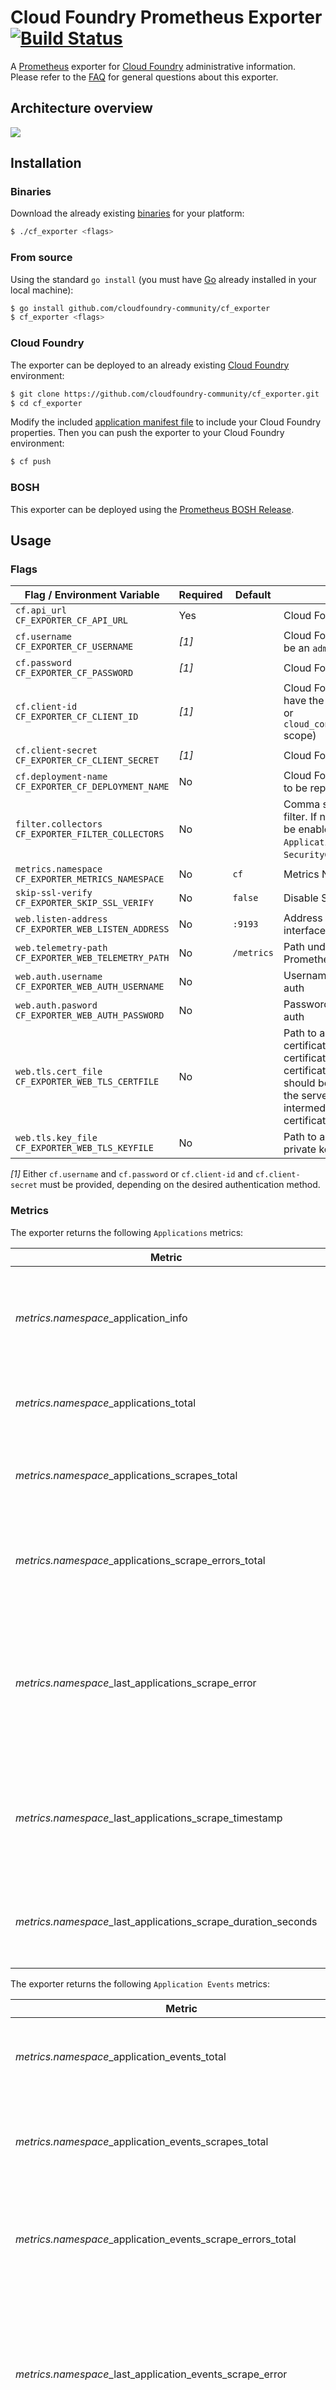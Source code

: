 # Cloud Foundry Prometheus Exporter [![Build Status](https://travis-ci.org/cloudfoundry-community/cf_exporter.png)](https://travis-ci.org/cloudfoundry-community/cf_exporter)

A [Prometheus][prometheus] exporter for [Cloud Foundry][cloudfoundry] administrative information. Please refer to the [FAQ][faq] for general questions about this exporter.

## Architecture overview

![](https://cdn.rawgit.com/cloudfoundry-community/cf_exporter/master/architecture/architecture.svg)

## Installation

### Binaries

Download the already existing [binaries][binaries] for your platform:

```bash
$ ./cf_exporter <flags>
```

### From source

Using the standard `go install` (you must have [Go][golang] already installed in your local machine):

```bash
$ go install github.com/cloudfoundry-community/cf_exporter
$ cf_exporter <flags>
```

### Cloud Foundry

The exporter can be deployed to an already existing [Cloud Foundry][cloudfoundry] environment:

```bash
$ git clone https://github.com/cloudfoundry-community/cf_exporter.git
$ cd cf_exporter
```

Modify the included [application manifest file][manifest] to include your Cloud Foundry properties. Then you can push the exporter to your Cloud Foundry environment:

```bash
$ cf push
```

### BOSH

This exporter can be deployed using the [Prometheus BOSH Release][prometheus-boshrelease].

## Usage

### Flags

| Flag / Environment Variable | Required | Default | Description |
| --------------------------- | -------- | ------- | ----------- |
| `cf.api_url`<br />`CF_EXPORTER_CF_API_URL` | Yes | | Cloud Foundry API URL |
| `cf.username`<br />`CF_EXPORTER_CF_USERNAME` | *[1]* | | Cloud Foundry Username (must be an `administrator` user) |
| `cf.password`<br />`CF_EXPORTER_CF_PASSWORD` | *[1]* | | Cloud Foundry Password |
| `cf.client-id`<br />`CF_EXPORTER_CF_CLIENT_ID` | *[1]* | | Cloud Foundry Client ID (must have the `cloud_controller.admin` or `cloud_controller.admin_read_only` scope) |
| `cf.client-secret`<br />`CF_EXPORTER_CF_CLIENT_SECRET` | *[1]* | | Cloud Foundry Client Secret |
| `cf.deployment-name`<br />`CF_EXPORTER_CF_DEPLOYMENT_NAME` | No | | Cloud Foundry Deployment Name to be reported as a metric label |
| `filter.collectors`<br />`CF_EXPORTER_FILTER_COLLECTORS` | No | | Comma separated collectors to filter. If not set, all collectors will be enabled (`Applications`, `ApplicationEvents`, `Organizations`, `SecurityGroups`, `Services`, `Spaces`) |
| `metrics.namespace`<br />`CF_EXPORTER_METRICS_NAMESPACE` | No | `cf` | Metrics Namespace |
| `skip-ssl-verify`<br />`CF_EXPORTER_SKIP_SSL_VERIFY` | No | `false` | Disable SSL Verify |
| `web.listen-address`<br />`CF_EXPORTER_WEB_LISTEN_ADDRESS` | No | `:9193` | Address to listen on for web interface and telemetry |
| `web.telemetry-path`<br />`CF_EXPORTER_WEB_TELEMETRY_PATH` | No | `/metrics` | Path under which to expose Prometheus metrics |
| `web.auth.username`<br />`CF_EXPORTER_WEB_AUTH_USERNAME` | No | | Username for web interface basic auth |
| `web.auth.pasword`<br />`CF_EXPORTER_WEB_AUTH_PASSWORD` | No | | Password for web interface basic auth |
| `web.tls.cert_file`<br />`CF_EXPORTER_WEB_TLS_CERTFILE` | No | | Path to a file that contains the TLS certificate (PEM format). If the certificate is signed by a certificate authority, the file should be the concatenation of the server's certificate, any intermediates, and the CA's certificate |
| `web.tls.key_file`<br />`CF_EXPORTER_WEB_TLS_KEYFILE` | No | | Path to a file that contains the TLS private key (PEM format) |

*[1]* Either `cf.username` and `cf.password` or `cf.client-id` and `cf.client-secret` must be provided, depending on the desired authentication method.

### Metrics

The exporter returns the following `Applications` metrics:

| Metric | Description | Labels |
| ------ | ----------- | ------ |
| *metrics.namespace*_application_info | Labeled Cloud Foundry Application information with a constant `1` value | `deployment`, `application_id`, `application_name`, `space_id`, `space_name`, `organization_id`, `organization_name` |
| *metrics.namespace*_applications_total | Total number of Cloud Foundry Applications | |
| *metrics.namespace*_applications_scrapes_total | Total number of scrapes for Cloud Foundry Applications | `deployment` |
| *metrics.namespace*_applications_scrape_errors_total | Total number of scrape errors of Cloud Foundry Applications | `deployment` |
| *metrics.namespace*_last_applications_scrape_error | Whether the last scrape of Applications metrics from Cloud Foundry resulted in an error (`1` for error, `0` for success) | `deployment` |
| *metrics.namespace*_last_applications_scrape_timestamp | Number of seconds since 1970 since last scrape of Applications metrics from Cloud Foundry | `deployment` |
| *metrics.namespace*_last_applications_scrape_duration_seconds | Duration of the last scrape of Applications metrics from Cloud Foundry | `deployment` |

The exporter returns the following `Application Events` metrics:

| Metric | Description | Labels |
| ------ | ----------- | ------ |
| *metrics.namespace*_application_events_total | Total number of Cloud Foundry Application Events | `deployment`, `application_id`, `event_type` |
| *metrics.namespace*_application_events_scrapes_total | Total number of scrapes for Cloud Foundry Application Events | `deployment` |
| *metrics.namespace*_application_events_scrape_errors_total | Total number of scrape errors of Cloud Foundry Application Events | `deployment` |
| *metrics.namespace*_last_application_events_scrape_error | Whether the last scrape of Application Events metrics from Cloud Foundry resulted in an error (`1` for error, `0` for success) | `deployment` |
| *metrics.namespace*_last_application_events_scrape_timestamp | Number of seconds since 1970 since last scrape of Application Events metrics from Cloud Foundry | `deployment` |
| *metrics.namespace*_last_application_events_scrape_duration_seconds | Duration of the last scrape of Application Events metrics from Cloud Foundry | `deployment` |

The exporter returns the following `Organizations` metrics:

| Metric | Description | Labels |
| ------ | ----------- | ------ |
| *metrics.namespace*_organization_info | Labeled Cloud Foundry Organization information with a constant `1` value | `deployment`, `organization_id`, `organization_name` |
| *metrics.namespace*_organization_non_basic_services_allowed | A Cloud Foundry Organization can provision instances of paid service plans? (`1` for `true`, `0` for `false`) | `deployment`, `organization_id`, `organization_name` |
| *metrics.namespace*_organization_instance_memory_mb_limit | Maximum amount of memory (Mb) an application instance can have in a Cloud Foundry Organization | `deployment`, `organization_id`, `organization_name` |
| *metrics.namespace*_organization_total_app_instances_quota | Total number of application instances that may be created in a Cloud Foundry Organization | `deployment`, `organization_id`, `organization_name` |
| *metrics.namespace*_organization_total_app_tasks_quota | Total number of application tasks that may be created in a Cloud Foundry Organization | `deployment`, `organization_id`, `organization_name` |
| *metrics.namespace*_organization_total_memory_mb_quota | Total amount of memory (Mb) a Cloud Foundry Organization can have | `deployment`, `organization_id`, `organization_name` |
| *metrics.namespace*_organization_total_private_domains_quota | Total number of private domains that may be created in a Cloud Foundry Organization | `deployment`, `organization_id`, `organization_name` |
| *metrics.namespace*_organization_total_reserved_route_ports_quota | Total number of routes that may be created with reserved ports in a Cloud Foundry Organization | `deployment`, `organization_id`, `organization_name` |
| *metrics.namespace*_organization_total_routes_quota | Total number of routes that may be created in a Cloud Foundry Organization | `deployment`, `organization_id`, `organization_name` |
| *metrics.namespace*_organization_total_service_keys_quota | Total number of service keys that may be created in a Cloud Foundry Organization | `deployment`, `organization_id`, `organization_name` |
| *metrics.namespace*_organization_total_services_quota | Total number of service instances that may be created in a Cloud Foundry Organization | `deployment`, `organization_id`, `organization_name` |
| *metrics.namespace*_organizations_total | Total number of Cloud Foundry Organizations | `deployment` |
| *metrics.namespace*_organizations_scrapes_total | Total number of scrapes for Cloud Foundry Organizations | `deployment` |
| *metrics.namespace*_organizations_scrape_errors_total | Total number of scrape errors of Cloud Foundry Organizations | `deployment` |
| *metrics.namespace*_last_organizations_scrape_error | Whether the last scrape of Organizations metrics from Cloud Foundry resulted in an error (`1` for error, `0` for success) | `deployment` |
| *metrics.namespace*_last_organizations_scrape_timestamp | Number of seconds since 1970 since last scrape of Organizations metrics from Cloud Foundry | `deployment` |
| *metrics.namespace*_last_organizations_scrape_duration_seconds | Duration of the last scrape of Organizations metrics from Cloud Foundry | `deployment` |

The exporter returns the following `Security Groups` metrics:

| Metric | Description | Labels |
| ------ | ----------- | ------ |
| *metrics.namespace*_security_group_info | Labeled Cloud Foundry Security Group information with a constant `1` value | `deployment`, `security_group_id`, `security_group_name` |
| *metrics.namespace*_security_groups_total | Total number of Cloud Foundry Security Groups | `deployment` |
| *metrics.namespace*_security_groups_scrapes_total | Total number of scrapes for Cloud Foundry Security Groups | `deployment` |
| *metrics.namespace*_security_groups_scrape_errors_total | Total number of scrape errors of Cloud Foundry Security Groups | `deployment` |
| *metrics.namespace*_last_security_groups_scrape_error | Whether the last scrape of Security Groups metrics from Cloud Foundry resulted in an error (`1` for error, `0` for success) | `deployment` |
| *metrics.namespace*_last_security_groups_scrape_timestamp | Number of seconds since 1970 since last scrape of Security Groups metrics from Cloud Foundry | `deployment` |
| *metrics.namespace*_last_security_groups_scrape_duration_seconds | Duration of the last scrape of Security Groups metrics from Cloud Foundry | `deployment` |

The exporter returns the following `Services` metrics:

| Metric | Description | Labels |
| ------ | ----------- | ------ |
| *metrics.namespace*_service_info | Labeled Cloud Foundry Service information with a constant `1` value | `deployment`, `service_id`, `service_label` |
| *metrics.namespace*_services_total | Total number of Cloud Foundry Services | `deployment` |
| *metrics.namespace*_services_scrapes_total | Total number of scrapes for Cloud Foundry Services | `deployment` |
| *metrics.namespace*_services_scrape_errors_total | Total number of scrape errors of Cloud Foundry Services | `deployment` |
| *metrics.namespace*_last_services_scrape_error | Whether the last scrape of Services metrics from Cloud Foundry resulted in an error (`1` for error, `0` for success) | `deployment` |
| *metrics.namespace*_last_services_scrape_timestamp | Number of seconds since 1970 since last scrape of Services metrics from Cloud Foundry | `deployment` |
| *metrics.namespace*_last_services_scrape_duration_seconds | Duration of the last scrape of Services metrics from Cloud Foundry | `deployment` |

The exporter returns the following `Spaces` metrics:

| Metric | Description | Labels |
| ------ | ----------- | ------ |
| *metrics.namespace*_space_info | Labeled Cloud Foundry Space information with a constant `1` value | `deployment`, `space_id`, `space_name` |
| *metrics.namespace*_space_non_basic_services_allowed | A Cloud Foundry Space can provision instances of paid service plans? (`1` for `true`, `0` for `false`) | `deployment`, `space_id`, `space_name` |
| *metrics.namespace*_space_instance_memory_mb_limit | Maximum amount of memory (Mb) an application instance can have in a Cloud Foundry Space | `deployment`, `space_id`, `space_name` |
| *metrics.namespace*_space_total_app_instances_quota | Total number of application instances that may be created in a Cloud Foundry Space | `deployment`, `space_id`, `space_name` |
| *metrics.namespace*_space_total_app_tasks_quota | Total number of application tasks that may be created in a Cloud Foundry Space | `deployment`, `space_id`, `space_name` |
| *metrics.namespace*_space_total_memory_mb_quota | Total amount of memory (Mb) a Cloud Foundry Space can have | `deployment`, `space_id`, `space_name` |
| *metrics.namespace*_space_total_reserved_route_ports_quota | Total number of routes that may be created with reserved ports in a Cloud Foundry Space | `deployment`, `space_id`, `space_name` |
| *metrics.namespace*_space_total_routes_quota | Total number of routes that may be created in a Cloud Foundry Space | `deployment`, `space_id`, `space_name` |
| *metrics.namespace*_space_total_service_keys_quota | Total number of service keys that may be created in a Cloud Foundry Space | `deployment`, `space_id`, `space_name` |
| *metrics.namespace*_space_total_services_quota | Total number of service instances that may be created in a Cloud Foundry Space | `deployment`, `space_id`, `space_name` |
| *metrics.namespace*_spaces_total | Total number of Cloud Foundry Spaces | `deployment` |
| *metrics.namespace*_spaces_scrapes_total | Total number of scrapes for Cloud Foundry Spaces | `deployment` |
| *metrics.namespace*_spaces_scrape_errors_total | Total number of scrape errors of Cloud Foundry Spaces | `deployment` |
| *metrics.namespace*_last_spaces_scrape_error | Whether the last scrape of Spaces metrics from Cloud Foundry resulted in an error (`1` for error, `0` for success) | `deployment` |
| *metrics.namespace*_last_spaces_scrape_timestamp | Number of seconds since 1970 since last scrape of Spaces metrics from Cloud Foundry | `deployment` |
| *metrics.namespace*_last_spaces_scrape_duration_seconds | Duration of the last scrape of Spaces metrics from Cloud Foundry | `deployment` |

## Acknowledgements

Thanks to [Michal Kuratczyk][mkuratczyk] who has also been working on a [cccf_exporter][cccf_exporter].

## Contributing

Refer to the [contributing guidelines][contributing].

## License

Apache License 2.0, see [LICENSE][license].

[binaries]: https://github.com/cloudfoundry-community/cf_exporter/releases
[cccf_exporter]: https://github.com/mkuratczyk/cfcc_exporter
[cloudfoundry]: https://www.cloudfoundry.org/
[contributing]: https://github.com/cloudfoundry-community/cf_exporter/blob/master/CONTRIBUTING.md
[faq]: https://github.com/cloudfoundry-community/cf_exporter/blob/master/FAQ.md
[golang]: https://golang.org/
[license]: https://github.com/cloudfoundry-community/cf_exporter/blob/master/LICENSE
[manifest]: https://github.com/cloudfoundry-community/cf_exporter/blob/master/manifest.yml
[mkuratczyk]: https://github.com/mkuratczyk
[prometheus]: https://prometheus.io/
[prometheus-boshrelease]: https://github.com/cloudfoundry-community/prometheus-boshrelease
